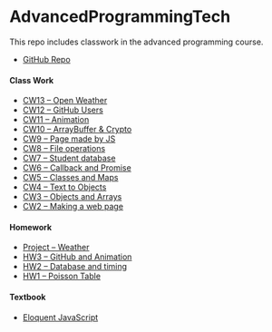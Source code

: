 # AdvancedProgrammingTech

<p>This repo includes classwork in the advanced programming course.
<p>
<ul>
  <li><a href="https://github.com/busetopcu/AdvancedProgrammingTech">GitHub Repo</a></li>
</ul>

<h4>Class Work</h4>
<ul>
  <li><a href="/AdvancedProgrammingTech/CW13/SearchWeather.html">CW13 – Open Weather</a></li>
  <li><a href="/AdvancedProgrammingTech/CW12/GitHubUserSearch.html">CW12 – GitHub Users</a></li>
  <li><a href="/AdvancedProgrammingTech/CW11/EventListeners.html">CW11 – Animation</a></li>
  <li><a href="/AdvancedProgrammingTech/CW10/ArrayBufferCrypto.html">CW10 – ArrayBuffer & Crypto</a></li>
  <li><a href="/AdvancedProgrammingTech/CW9/JSpage.html">CW9 – Page made by JS</a></li>
  <li><a href="/AdvancedProgrammingTech/CW8/SelectFiles.html">CW8 – File operations</a></li>
  <li><a href="/AdvancedProgrammingTech/CW7/Student Database.html">CW7 – Student database</a></li>
  <li><a href="/AdvancedProgrammingTech/CW6/ascn.html">CW6 – Callback and Promise</a></li>
  <li><a href="/AdvancedProgrammingTech/CW5/converter.html">CW5 – Classes and Maps</a></li>
  <li><a href="/AdvancedProgrammingTech/CW4/CW4.html">CW4 – Text to Objects</a></li>
  <li><a href="/AdvancedProgrammingTech/CW3/chap4.html">CW3 – Objects and Arrays</a></li>
  <li><a href="/AdvancedProgrammingTech/CW2/Counting.html">CW2 – Making a web page</a></li>
</ul>
<h4>Homework</h4>
<ul>
  <li><a href="">Project – Weather</a></li>
  <li><a href="/305/anim/Animation">HW3 – GitHub and Animation</a></li>
  <li><a href="/AdvancedProgrammingTech/HW2/HW2.html">HW2 – Database and timing</a></li>
  <li><a href="/AdvancedProgrammingTech/HW1/PoissonTable.html">HW1 – Poisson Table</a></li>
</ul>
<h4>Textbook</h4>
<ul>
  <li><a href="https://eloquentjavascript.net/">Eloquent JavaScript</a></li>
</ul>
